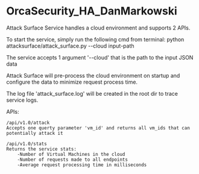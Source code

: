 # OrcaSecurity_HA_DanMarkowski
Attack Surface Service handles a cloud environment and supports 2 APIs.

To start the service, simply run the following cmd from terminal:
python attacksurface/attack_surface.py --cloud input-path

The service accepts 1 argument '--cloud' that is the path to the input JSON data

Attack Surface will pre-process the cloud environment on startup and configure the data to minimize request process time.

The log file 'attack_surface.log' will be created in the root dir to trace service logs. 

APIs:
    
    /api/v1.0/attack
    Accepts one querty parameter 'vm_id' and returns all vm_ids that can potentially attack it

    /api/v1.0/stats
    Returns the service stats: 
        -Number of Virtual Machines in the cloud
        -Number of requests made to all endpoints
        -Average request processing time in milliseconds

 
